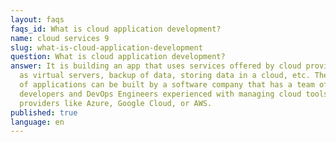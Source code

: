 ```yaml
---
layout: faqs
faqs_id: What is cloud application development?
name: cloud services 9
slug: what-is-cloud-application-development
question: What is cloud application development?
answer: It is building an app that uses services offered by cloud providers such
  as virtual servers, backup of data, storing data in a cloud, etc. These types
  of applications can be built by a software company that has a team of backend
  developers and DevOps Engineers experienced with managing cloud tools from
  providers like Azure, Google Cloud, or AWS.
published: true
language: en
---
```

